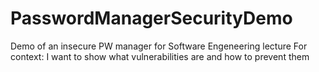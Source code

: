# PasswordManagerSecurityDemo
Demo of an insecure PW manager for Software Engeneering lecture
For context:
I want to show what vulnerabilities are and how to prevent them

